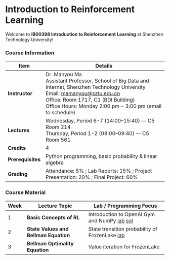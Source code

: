 #  Introduction to Reinforcement Learning

Welcome to **IB00398 Introduction to Reinforcement Learning** at Shenzhen Technology University!  


### Course Information 

| **Item**          | **Details** |
|-------------------|-------------|
| **Instructor**    | Dr. Manyou Ma <br> Assistant Professor, School of Big Data and Internet, Shenzhen Technology University <br> Email: [mamanyou@sztu.edu.cn](mailto:mamanyou@sztu.edu.cn) <br> Office: Room 1717, C1 (BDI Building) <br> Office Hours: Monday 2:00 pm - 3:00 pm (email to schedule) |
| **Lectures**      | Wednesday, Period 6-7 (14:00–15:40) — C5 Room 214 <br> Thursday, Period 1-2 (08:00–09:40) — C5 Room 561 |
| **Credits**       | 4 |
| **Prerequisites** | Python programming, basic probability & linear algebra |
| **Grading**       | Attendance: 5% ; Lab Reports: 15% ; Project Presentation: 20% ; Final Project: 60% |


### Course Material 
| Week | Lecture Topic | Lab / Programming Focus |
|------|---------------|------------------------|
| 1 | **Basic Concepts of RL** |  Introduction to OpenAI Gym and NumPy [lab](https://github.com/manyouma/DRL_sztu/blob/main/Lab01_frozenLake_intro.ipynb) [sol](https://github.com/manyouma/DRL_sztu/blob/main/Lab01_frozenLake_intro_ans.ipynb)|
| 2 | **State Values and Bellman Equation** | State transition probability of FrozenLake [lab](https://github.com/manyouma/DRL_sztu/blob/main/Lab02_frozenLake_MDP.ipynb)|
| 3 | **Bellman Optimality Equation** | Value iteration for FrozenLake |
